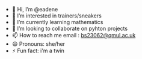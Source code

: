 - 👋 Hi, I’m @eadene
- 👀 I’m interested in trainers/sneakers
- 🌱 I’m currently learning mathematics
- 💞️ I’m looking to collaborate on pyhton projects
- 📫 How to reach me email : bs23062@qmul.ac.uk
- 😄 Pronouns: she/her
- ⚡ Fun fact: i'm a twin

<!---
eadene/eadene is a ✨ special ✨ repository because its `README.md` (this file) appears on your GitHub profile.
You can click the Preview link to take a look at your changes.
--->
